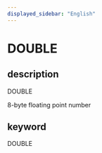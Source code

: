 ```yaml
---
displayed_sidebar: "English"
---
```


# DOUBLE

## description

DOUBLE

8-byte floating point number

## keyword

DOUBLE
